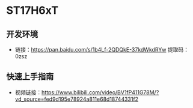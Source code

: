 # ST17H6xT

## 开发环境

- 链接：https://pan.baidu.com/s/1b4Lf-2QDQkE-37kdWkdRYw 提取码：0zsz

## 快速上手指南

- 视频链接：https://www.bilibili.com/video/BV1fP411G78M/?vd_source=fed9d195e78924a811e68d18744331f2